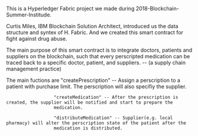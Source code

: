 This is a Hyperledger Fabric project we made during 2018-Blockchain-Summer-Institude.

Curtis Miles, IBM Blockchain Solution Architect, introduced us the data structure and syntex of H. Fabric. And we created this smart contract for fight against drug abuse.

The main purpose of this smart contract is to integrate doctors, patients and suppliers on the blockchain, such that every perscripted medication can be traced back to a specific doctor, patient, and suppliers. -- (a supply chain management practice)

The main fuctions are
                      "createPrescription" -- Assign a perscription to a patient with purchase limit. The perscription will also specifiy 
                      the supplier.
                      
                      "createMedication" -- After the prescription is created, the supplier will be notified and start to prepare the 
                      medication.
                      
                      "distributeMedication" -- Supplier(e.g. local pharmacy) will alter the perscription state of the patient after the 
                      medication is distributed.
                     

